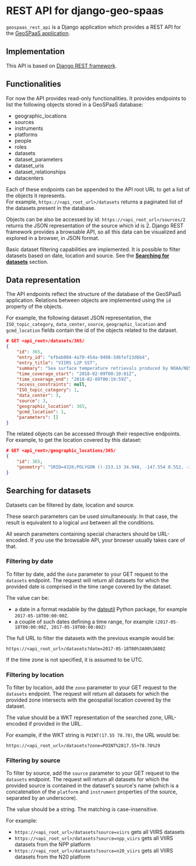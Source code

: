 # REST API for django-geo-spaas

`geospaas_rest_api` is a Django application which provides a REST API for the [GeoSPaaS application](https://github.com/nansencenter/django-geo-spaas).

## Implementation

This API is based on [Django REST framework](https://www.django-rest-framework.org/).

## Functionalities

For now the API provides read-only functionalities. 
It provides endpoints to list the following objects stored in a GeoSPaaS database:
  - geographic_locations
  - sources
  - instruments
  - platforms
  - people
  - roles
  - datasets
  - dataset_parameters
  - dataset_uris
  - dataset_relationships
  - datacenters

Each of these endpoints can be appended to the API root URL to get a list of the objects it represents.  
For example, `https://<api_root_url>/datasets` returns a paginated list of the datasets present in the database.

Objects can be also be accessed by id: `https://<api_root_url>/sources/2` returns the JSON representation of the source which id is 2.
Django REST framework provides a browsable API, so all this data can be visualized and explored in a browser, in JSON format.

Basic dataset filtering capabilities are implemented. It is possible to filter datasets based on date, location and source. See the **[Searching for datasets](##Searching-for-datasets)** section.

## Data representation

The API endpoints reflect the structure of the database of the GeoSPaaS application.
Relations between objects are implemented using the `id` property of the objects.

For example, the following dataset JSON representation, the `ISO_topic_category`, `data_center`, `source`, `geographic_location` and `gcmd_location` fields contain the id of the objects related to the dataset.

```json
# GET <api_root>/datasets/365/
{
    "id": 365,
    "entry_id": "efbab004-4a70-454a-9498-3d6fef13d6b4",
    "entry_title": "VIIRS L2P SST",
    "summary": "Sea surface temperature retrievals produced by NOAA/NESDIS/STAR office from VIIRS sensor",
    "time_coverage_start": "2018-02-09T00:10:01Z",
    "time_coverage_end": "2018-02-09T00:19:59Z",
    "access_constraints": null,
    "ISO_topic_category": 1,
    "data_center": 3,
    "source": 3,
    "geographic_location": 365,
    "gcmd_location": 1,
    "parameters": []
}
```

The related objects can be accessed through their respective endpoints.  
For example, to get the location covered by this dataset:

```json
# GET <api_root>/geographic_locations/365/
{
    "id": 365,
    "geometry": "SRID=4326;POLYGON ((-153.13 34.948, -147.554 0.552, -174.438 -3.507, 174.988 30.162, -153.13 34.948))"
}
```

## Searching for datasets

Datasets can be filtered by date, location and source.

These search parameters can be used simultaneously. In that case, the result is equivalent to a logical `and` between all the conditions.

All search parameters containing special characters should be URL-encoded.
If you use the browsable API, your browser usually takes care of that.

### Filtering by date

To filter by date, add the `date` parameter to your GET request to the `datasets` endpoint.
The request will return all datasets for which the provided date is comprised in the time range covered by the dataset.

The value can be:
  - a date in a format readable by the [dateutil](https://dateutil.readthedocs.io/en/stable/) Python package, for example `2017-05-18T00:00:00Z`.
  - a couple of such dates defining a time range, for example `(2017-05-18T00:00:00Z, 2017-05-19T00:00:00Z)`

The full URL to filter the datasets with the previous example would be:

`https://<api_root_url>/datasets?date=2017-05-18T00%3A00%3A00Z`

If the time zone is not specified, it is assumed to be UTC.

### Filtering by location

To filter by location, add the `zone` parameter to your GET request to the `datasets` endpoint.
The request will return all datasets for which the provided zone intersects with the geospatial location covered by the dataset.

The value should be a WKT representation of the searched zone, URL-encoded if provided in the URL.

For example, if the WKT string is `POINT(17.55 78.78)`, the URL would be:

`https://<api_root_url>/datasets?zone=POINT%2817.55+78.78%29`

### Filtering by source

To filter by source, add the `source` parameter to your GET request to the `datasets` endpoint.
The request will return all datasets for which the provided source is contained in the dataset's source's name (which is a concatenation of the `platform` and `instrument` properties of the source, separated by an underscore).

The value should be a string. The matching is case-insensitive.

For example:

- `https://<api_root_url>/datasets?source=viirs` gets all VIIRS datasets
- `https://<api_root_url>/datasets?source=npp_viirs` gets all VIIRS datasets from the NPP platform
- `https://<api_root_url>/datasets?source=n20_viirs` gets all VIIRS datasets from the N20 platform
